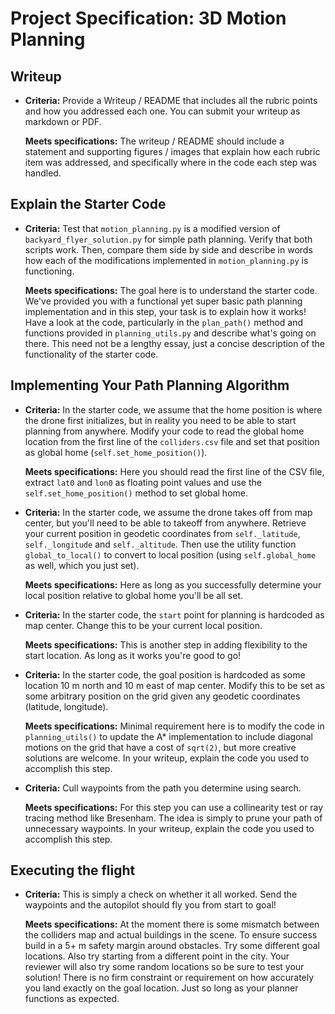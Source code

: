 # Project Specification: 3D Motion Planning

## Writeup

- **Criteria:**
  Provide a Writeup / README that includes all the rubric points and how you addressed each one.
  You can submit your writeup as markdown or PDF.

  **Meets specifications:**
  The writeup / README should include a statement and supporting figures / images that explain
  how each rubric item was addressed, and specifically where in the code each step was handled.

## Explain the Starter Code

- **Criteria:**
  Test that `motion_planning.py` is a modified version of `backyard_flyer_solution.py` for simple
  path planning. Verify that both scripts work. Then, compare them side by side and describe in
  words how each of the modifications implemented in `motion_planning.py` is functioning.

  **Meets specifications:**
  The goal here is to understand the starter code. We've provided you with a functional yet super
  basic path planning implementation and in this step, your task is to explain how it works!
  Have a look at the code, particularly in the `plan_path()` method and functions provided in
  `planning_utils.py` and describe what's going on there. This need not be a lengthy essay,
  just a concise description of the functionality of the starter code.

## Implementing Your Path Planning Algorithm

- **Criteria:**
  In the starter code, we assume that the home position is where the drone first initializes,
  but in reality you need to be able to start planning from anywhere. Modify your code to read
  the global home location from the first line of the `colliders.csv` file and set that position
  as global home (`self.set_home_position()`).

  **Meets specifications:**
  Here you should read the first line of the CSV file, extract `lat0` and `lon0` as floating point
  values and use the `self.set_home_position()` method to set global home.

- **Criteria:**
  In the starter code, we assume the drone takes off from map center, but you'll need to be able
  to takeoff from anywhere. Retrieve your current position in geodetic coordinates from
  `self._latitude`, `self._longitude` and `self._altitude`. Then use the utility function
  `global_to_local()` to convert to local position (using `self.global_home` as well, 
  which you just set).

  **Meets specifications:**
  Here as long as you successfully determine your local position relative to global home
  you'll be all set.

- **Criteria:**
  In the starter code, the `start` point for planning is hardcoded as map center.
  Change this to be your current local position.
  
  **Meets specifications:**
  This is another step in adding flexibility to the start location.
  As long as it works you're good to go!

- **Criteria:**
  In the starter code, the goal position is hardcoded as some location 10 m north and 10 m east
  of map center. Modify this to be set as some arbitrary position on the grid given any geodetic
  coordinates (latitude, longitude).

  **Meets specifications:**
  Minimal requirement here is to modify the code in `planning_utils()` to update the A*
  implementation to include diagonal motions on the grid that have a cost of `sqrt(2)`,
  but more creative solutions are welcome. In your writeup, explain the code you used to
  accomplish this step.

- **Criteria:**
  Cull waypoints from the path you determine using search.

  **Meets specifications:**
  For this step you can use a collinearity test or ray tracing method like Bresenham.
  The idea is simply to prune your path of unnecessary waypoints. In your writeup, explain
  the code you used to accomplish this step.
  
## Executing the flight

- **Criteria:**
  This is simply a check on whether it all worked. Send the waypoints and the autopilot
  should fly you from start to goal!

  **Meets specifications:**
  At the moment there is some mismatch between the colliders map and actual buildings in the
  scene. To ensure success build in a 5+ m safety margin around obstacles. Try some different
  goal locations. Also try starting from a different point in the city. Your reviewer will also
  try some random locations so be sure to test your solution! There is no firm constraint or
  requirement on how accurately you land exactly on the goal location. Just so long as your
  planner functions as expected.
